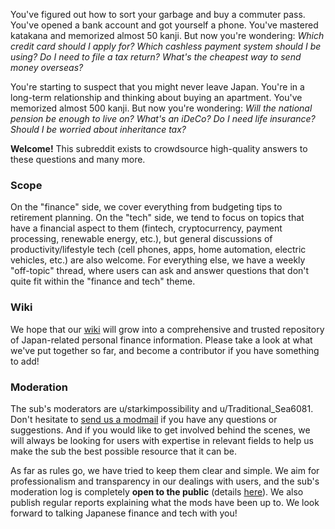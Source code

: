 You've figured out how to sort your garbage and buy a commuter pass. You've opened a bank account and got yourself a phone. You've mastered katakana and memorized almost 50 kanji. But now you're wondering: *Which credit card should I apply for? Which cashless payment system should I be using? Do I need to file a tax return? What's the cheapest way to send money overseas?*

You're starting to suspect that you might never leave Japan. You're in a long-term relationship and thinking about buying an apartment. You've memorized almost 500 kanji. But now you're wondering: *Will the national pension be enough to live on? What's an iDeCo? Do I need life insurance? Should I be worried about inheritance tax?*

**Welcome!** This subreddit exists to crowdsource high-quality answers to these questions and many more.

### Scope

On the "finance" side, we cover everything from budgeting tips to retirement planning. On the "tech" side, we tend to focus on topics that have a financial aspect to them (fintech, cryptocurrency, payment processing, renewable energy, etc.), but general discussions of productivity/lifestyle tech (cell phones, apps, home automation, electric vehicles, etc.) are also welcome. For everything else, we have a weekly "off-topic" thread, where users can ask and answer questions that don't quite fit within the "finance and tech" theme.

### Wiki

We hope that our [wiki](https://www.reddit.com/r/JapanFinance/wiki/index) will grow into a comprehensive and trusted repository of Japan-related personal finance information. Please take a look at what we've put together so far, and become a contributor if you have something to add!

### Moderation

The sub's moderators are u/starkimpossibility and u/Traditional_Sea6081. Don't hesitate to [send us a modmail](https://www.reddit.com/message/compose?to=/r/japanfinance) if you have any questions or suggestions. And if you would like to get involved behind the scenes, we will always be looking for users with expertise in relevant fields to help us make the sub the best possible resource that it can be.

As far as rules go, we have tried to keep them clear and simple. We aim for professionalism and transparency in our dealings with users, and the sub's moderation log is completely **open to the public** (details [here](admin/transparency)). We also publish regular reports explaining what the mods have been up to. We look forward to talking Japanese finance and tech with you!
